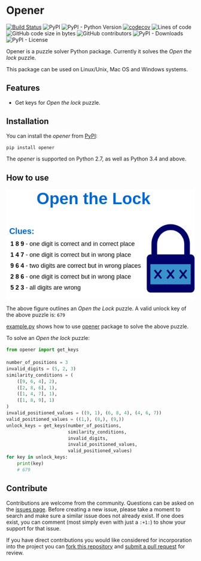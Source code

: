# Opener

[![Build Status](https://travis-ci.org/arsho/opener.svg?branch=master)](https://travis-ci.org/arsho/opener)
![PyPI](https://img.shields.io/pypi/v/opener)
![PyPI - Python Version](https://img.shields.io/pypi/pyversions/opener)
[![codecov](https://codecov.io/gh/arsho/opener/branch/master/graph/badge.svg)](https://codecov.io/gh/arsho/opener)
![Lines of code](https://img.shields.io/tokei/lines/github/arsho/opener)
![GitHub code size in bytes](https://img.shields.io/github/languages/code-size/arsho/opener)
![GitHub contributors](https://img.shields.io/github/contributors/arsho/opener)
![PyPI - Downloads](https://img.shields.io/pypi/dm/opener)
![PyPI - License](https://img.shields.io/pypi/l/opener)

Opener is a puzzle solver Python package. Currently it solves the *Open the lock* puzzle.

This package can be used on Linux/Unix, Mac OS and Windows systems.

## Features

- Get keys for *Open the lock* puzzle.

## Installation

You can install the *opener* from [PyPI](https://pypi.org/project/opener/):

```bash
pip install opener
```

The *opener* is supported on Python 2.7, as well as Python 3.4 and above.

## How to use

![Puzzle Example](resources/open_the_lock.png)

The above figure outlines an *Open the Lock* puzzle. A valid unlock key of the above puzzle is: `679`

[example.py](example.py) shows how to use [opener](https://pypi.org/project/opener/) package to solve the above puzzle.


To solve an *Open the lock* puzzle:

```python
from opener import get_keys

number_of_positions = 3
invalid_digits = (5, 2, 3)
similarity_conditions = (
    ([9, 6, 4], 2),
    ([2, 8, 6], 1),
    ([1, 4, 7], 1),
    ([1, 8, 9], 1)
)
invalid_positioned_values = ((9, 1), (6, 8, 4), (4, 6, 7))
valid_positioned_values = ((1,), (8,), (9,))
unlock_keys = get_keys(number_of_positions,
                       similarity_conditions,
                       invalid_digits,
                       invalid_positioned_values,
                       valid_positioned_values)
for key in unlock_keys:
    print(key)
    # 679
 ```
 
## Contribute

Contributions are welcome from the community. Questions can be asked on the
[issues page](https://github.com/arsho/opener/issues). Before creating a new issue, please take a moment to search
and make sure a similar issue does not already exist. If one does exist, you
can comment (most simply even with just a `:+1:`) to show your support for that
issue.

If you have direct contributions you would like considered for incorporation
into the project you can [fork this repository](https://github.com/arsho/opener) and
[submit a pull request](https://github.com/arsho/opener/pulls) for review.